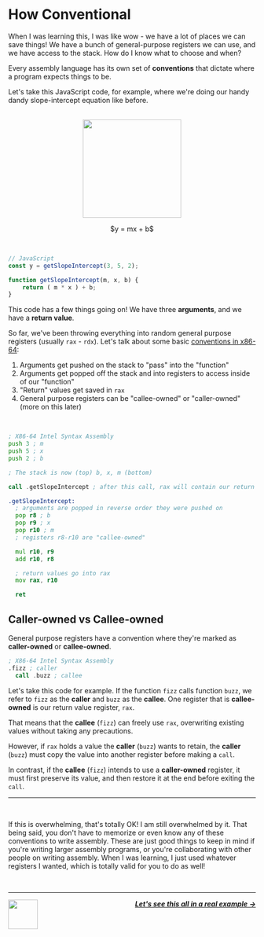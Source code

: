 # How Conventional

When I was learning this, I was like wow - we have a lot of places we can save things! We have a bunch of general-purpose registers we can use, and we have access to the stack. How do I know what to choose and when?

Every assembly language has its own set of **conventions** that dictate where a program expects things to be.

Let's take this JavaScript code, for example, where we're doing our handy dandy slope-intercept equation like before.

<p align="center">
  <br />
  <img height="200" src="https://cloud-jnidfb52p-hack-club-bot.vercel.app/0graph.png">
  <br />
</p>
<p align="center">
  <span>
    $y = mx + b$
  </span>
</p>
<br />

```js
// JavaScript
const y = getSlopeIntercept(3, 5, 2);

function getSlopeIntercept(m, x, b) {
    return ( m * x ) + b;
}
```

This code has a few things going on! We have three **arguments**, and we have a **return value**.

So far, we've been throwing everything into random general purpose registers (usually `rax` - `rdx`). Let's talk about some basic [conventions in x86-64](https://en.wikipedia.org/wiki/X86_calling_conventions#List_of_x86_calling_conventions):

1. Arguments get pushed on the stack to "pass" into the "function"
1. Arguments get popped off the stack and into registers to access inside of our "function"
1. "Return" values get saved in `rax`
1. General purpose registers can be "callee-owned" or "caller-owned" (more on this later)

<br />

```asm
; X86-64 Intel Syntax Assembly
push 3 ; m
push 5 ; x
push 2 ; b

; The stack is now (top) b, x, m (bottom)

call .getSlopeIntercept ; after this call, rax will contain our return value (17)

.getSlopeIntercept:
  ; arguments are popped in reverse order they were pushed on
  pop r8 ; b
  pop r9 ; x
  pop r10 ; m
  ; registers r8-r10 are "callee-owned"

  mul r10, r9
  add r10, r8

  ; return values go into rax
  mov rax, r10

  ret
```

## Caller-owned vs Callee-owned
General purpose registers have a convention where they're marked as **caller-owned** or **callee-owned**.

```asm
; X86-64 Intel Syntax Assembly
.fizz ; caller
  call .buzz ; callee
```

Let's take this code for example. If the function `fizz` calls function `buzz`, we refer to `fizz` as the **caller** and `buzz` as the **callee**. One register that is **callee-owned** is our return value register, `rax`.

That means that the **callee** (`fizz`) can freely use `rax`, overwriting existing values without taking any precautions.

However, if `rax` holds a value the **caller** (`buzz`) wants to retain, the **caller** (`buzz`) must copy the value into another register before making a `call`.

In contrast, if the **callee** (`fizz`) intends to use a **caller-owned** register, it must first preserve its value, and then restore it at the end before exiting the `call`.

---

<br />

If this is overwhelming, that's totally OK! I am still overwhelmed by it. That being said, you don't have to memorize or even know any of these conventions to write assembly. These are just good things to keep in mind if you're writing larger assembly programs, or you're collaborating with other people on writing assembly. When I was learning, I just used whatever registers I wanted, which is totally valid for you to do as well!

<br />

---

<a href="/guide/writing-code/instructions/stack.md">
  <picture>
    <source media="(prefers-color-scheme: dark)" srcset="https://cloud-5aq8uo1rv-hack-club-bot.vercel.app/0backd.png">
    <img align="left" width="60" src="https://cloud-5v3nvbscw-hack-club-bot.vercel.app/0backl.png" />
  </picture>
</a>

<p align="right">
  <em>
    <b>
      <a href="/guide/writing-code/uppercaser.md">
        Let's see this all in a real example →
      </a>
    </b>
  </em>
</p>
